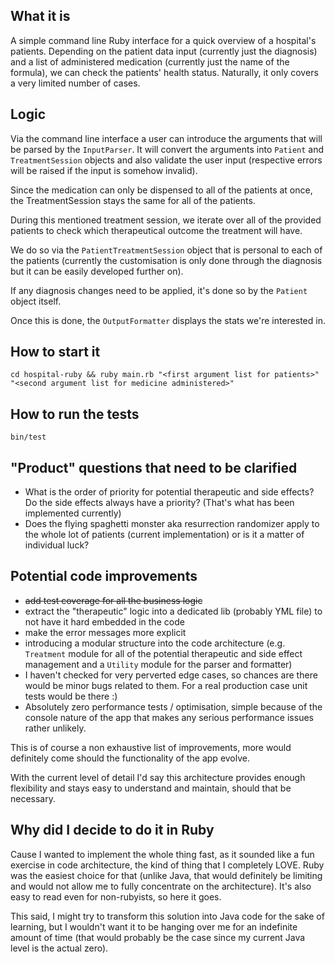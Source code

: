 ## What it is
A simple command line Ruby interface for a quick overview of a hospital's patients. 
Depending on the patient data input (currently just the diagnosis) and a list of administered medication (currently just the name of the formula), we can check the patients' health status.
Naturally, it only covers a very limited number of cases.

## Logic
Via the command line interface a user can introduce the arguments that will be parsed by the `InputParser`. It will convert the arguments into `Patient` and `TreatmentSession` objects and also validate the user input (respective errors will be raised if the input is somehow invalid).

Since the medication can only be dispensed to all of the patients at once, the TreatmentSession stays the same for all of the patients.

During this mentioned treatment session, we iterate over all of the provided patients to check which therapeutical outcome the treatment will have. 

We do so via the `PatientTreatmentSession` object that is personal to each of the patients (currently the customisation is only done through the diagnosis but it can be easily developed further on).

If any diagnosis changes need to be applied, it's done so by the `Patient` object itself.

Once this is done, the `OutputFormatter` displays the stats we're interested in.

## How to start it
```shell
cd hospital-ruby && ruby main.rb "<first argument list for patients>" "<second argument list for medicine administered>"
```

## How to run the tests
```shell
bin/test
```

## "Product" questions that need to be clarified
- What is the order of priority for potential therapeutic and side effects? Do the side effects always have a priority? (That's what has been implemented currently)
- Does the flying spaghetti monster aka resurrection randomizer apply to the whole lot of patients (current implementation) or is it a matter of individual luck?

## Potential code improvements
- ~~add test coverage for all the business logic~~
- extract the "therapeutic" logic into a dedicated lib (probably YML file) to not have it hard embedded in the code
- make the error messages more explicit
- introducing a modular structure into the code architecture (e.g. `Treatment` module for all of the potential therapeutic and side effect management and a `Utility` module for the parser and formatter)
- I haven't checked for very perverted edge cases, so chances are there would be minor bugs related to them. For a real production case unit tests would be there :)
- Absolutely zero performance tests / optimisation, simple because of the console nature of the app that makes any serious performance issues rather unlikely.

This is of course a non exhaustive list of improvements, more would definitely come should the functionality of the app evolve.

With the current level of detail I'd say this architecture provides enough flexibility and stays easy to understand and maintain, should that be necessary.

## Why did I decide to do it in Ruby
Cause I wanted to implement the whole thing fast, as it sounded like a fun exercise in code architecture, the kind of thing that I completely LOVE. 
Ruby was the easiest choice for that (unlike Java, that would definitely be limiting and would not allow me to fully concentrate on the architecture). It's also easy to read even for non-rubyists, so here it goes.

This said, I might try to transform this solution into Java code for the sake of learning, but I wouldn't want it to be hanging over me for an indefinite amount of time (that would probably be the case since my current Java level is the actual zero). 

